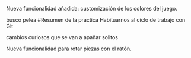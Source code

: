 Nueva funcionalidad añadida: customización de los colores del juego. 

busco pelea
#Resumen de la practica
Habituarnos al ciclo de trabajo con Git

cambios curiosos que se van a apañar solitos

Nueva funcionalidad para rotar piezas con el ratón. 

